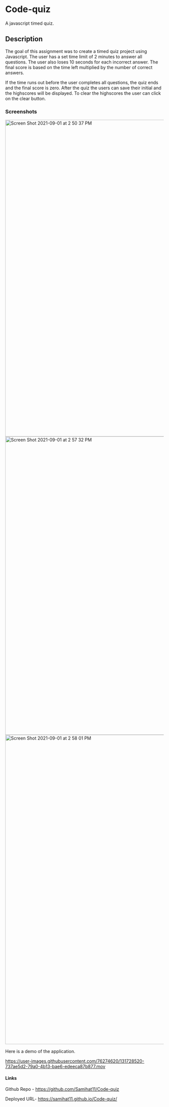 # Code-quiz

A javascript timed quiz.

## Description

The goal of this assignment was to create a timed quiz project using Javascript. The user has a set time limit of 2 minutes to answer all questions. The user also loses 10 seconds for each incorrect answer. The final score is based on the time left multiplied by the number of correct answers.

If the time runs out before the user completes all questions, the quiz ends and the final score is zero. After the quiz the users can save their initial and the highscores will be displayed. To clear the highscores the user can click on the clear button.

### Screenshots

<img width="1005" alt="Screen Shot 2021-09-01 at 2 50 37 PM" src="https://user-images.githubusercontent.com/76274620/131728357-41ac7eea-84f9-42ea-ac67-26a988327fb1.png">

<img width="947" alt="Screen Shot 2021-09-01 at 2 57 32 PM" src="https://user-images.githubusercontent.com/76274620/131728415-b7767f85-1f4c-4218-a05a-06bfbf009052.png">

<img width="982" alt="Screen Shot 2021-09-01 at 2 58 01 PM" src="https://user-images.githubusercontent.com/76274620/131728467-5afeb924-37b8-4275-b242-c4b67457b241.png">

Here is a demo of the application.

https://user-images.githubusercontent.com/76274620/131728520-737ae5d2-79a0-4b13-bae6-edeeca87b877.mov

#### Links

Github Repo - https://github.com/Samihat11/Code-quiz

Deployed URL- https://samihat11.github.io/Code-quiz/
